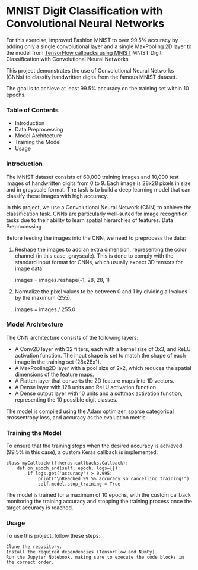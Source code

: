 # MNIST Digit Classification with Convolutional Neural Networks

For this exercise, improved Fashion MNIST to over 99.5% accuracy by adding only a single convolutional layer and a single MaxPooling 2D layer to the model from [TensorFlow callbacks using MNIST](https://github.com/nadinejackson1/tensorflow-callbacks-using-mnist)
MNIST Digit Classification with Convolutional Neural Networks

This project demonstrates the use of Convolutional Neural Networks (CNNs) to classify handwritten digits from the famous MNIST dataset. 

The goal is to achieve at least 99.5% accuracy on the training set within 10 epochs.

### Table of Contents

- Introduction
- Data Preprocessing
- Model Architecture
- Training the Model
- Usage

### Introduction

The MNIST dataset consists of 60,000 training images and 10,000 test images of handwritten digits from 0 to 9. Each image is 28x28 pixels in size and in grayscale format. The task is to build a deep learning model that can classify these images with high accuracy.

In this project, we use a Convolutional Neural Network (CNN) to achieve the classification task. CNNs are particularly well-suited for image recognition tasks due to their ability to learn spatial hierarchies of features.
Data Preprocessing

Before feeding the images into the CNN, we need to preprocess the data:

1. Reshape the images to add an extra dimension, representing the color channel (in this case, grayscale). This is done to comply with the standard input format for CNNs, which usually expect 3D tensors for image data.

    images = images.reshape(-1, 28, 28, 1)

2. Normalize the pixel values to be between 0 and 1 by dividing all values by the maximum (255).

    images = images / 255.0

### Model Architecture

The CNN architecture consists of the following layers:

- A Conv2D layer with 32 filters, each with a kernel size of 3x3, and ReLU activation function. The input shape is set to match the shape of each image in the training set (28x28x1).
- A MaxPooling2D layer with a pool size of 2x2, which reduces the spatial dimensions of the feature maps.
- A Flatten layer that converts the 2D feature maps into 1D vectors.
- A Dense layer with 128 units and ReLU activation function.
- A Dense output layer with 10 units and a softmax activation function, representing the 10 possible digit classes.

The model is compiled using the Adam optimizer, sparse categorical crossentropy loss, and accuracy as the evaluation metric.

### Training the Model

To ensure that the training stops when the desired accuracy is achieved (99.5% in this case), a custom Keras callback is implemented:

    class myCallback(tf.keras.callbacks.Callback):
        def on_epoch_end(self, epoch, logs={}):
            if logs.get('accuracy') > 0.995:
                print("\nReached 99.5% accuracy so cancelling training!")
                self.model.stop_training = True

The model is trained for a maximum of 10 epochs, with the custom callback monitoring the training accuracy and stopping the training process once the target accuracy is reached.

### Usage

To use this project, follow these steps:

    Clone the repository.
    Install the required dependencies (TensorFlow and NumPy).
    Run the Jupyter Notebook, making sure to execute the code blocks in the correct order.
